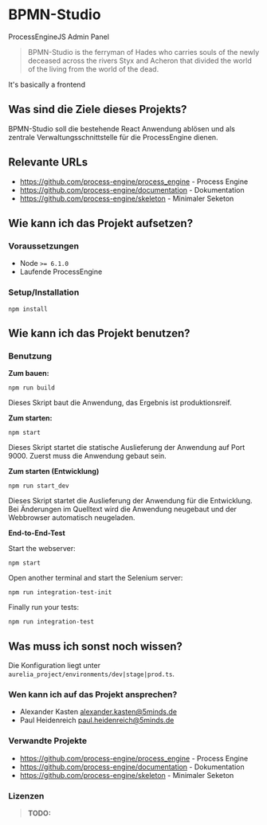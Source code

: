 # BPMN-Studio

ProcessEngineJS Admin Panel

> BPMN-Studio is the ferryman of Hades who carries souls of the newly deceased across the rivers Styx and Acheron that divided the world of the living from the world of the dead.

It's basically a frontend

## Was sind die Ziele dieses Projekts?

BPMN-Studio soll die bestehende React Anwendung ablösen und als zentrale Verwaltungsschnittstelle für die ProcessEngine dienen.

## Relevante URLs

* https://github.com/process-engine/process_engine - Process Engine
* https://github.com/process-engine/documentation - Dokumentation
* https://github.com/process-engine/skeleton - Minimaler Seketon

## Wie kann ich das Projekt aufsetzen?

### Voraussetzungen

* Node `>= 6.1.0`
* Laufende ProcessEngine

### Setup/Installation

```shell
npm install
```

## Wie kann ich das Projekt benutzen?


### Benutzung

**Zum bauen:**

```shell
npm run build
```

Dieses Skript baut die Anwendung, das Ergebnis ist produktionsreif.

**Zum starten:**

```shell
npm start
```

Dieses Skript startet die statische Auslieferung der Anwendung auf Port 9000.
Zuerst muss die Anwendung gebaut sein.

**Zum starten (Entwicklung)**

```shell
npm run start_dev
```

Dieses Skript startet die Auslieferung der Anwendung für die Entwicklung.
Bei Änderungen im Quelltext wird die Anwendung neugebaut und der Webbrowser
automatisch neugeladen.

**End-to-End-Test**

Start the webserver:

```shell
npm start
```
Open another terminal and start the Selenium server:

```shell
npm run integration-test-init
```

Finally run your tests:

```shell
npm run integration-test
```

## Was muss ich sonst noch wissen?

Die Konfiguration liegt unter `aurelia_project/environments/dev|stage|prod.ts`.

### Wen kann ich auf das Projekt ansprechen?

* Alexander Kasten <alexander.kasten@5minds.de>
* Paul Heidenreich <paul.heidenreich@5minds.de>

### Verwandte Projekte

* https://github.com/process-engine/process_engine - Process Engine
* https://github.com/process-engine/documentation - Dokumentation
* https://github.com/process-engine/skeleton - Minimaler Seketon

### Lizenzen

> **TODO:**
